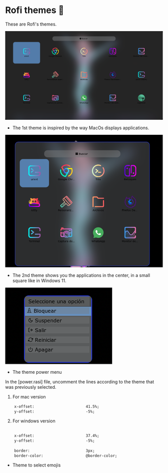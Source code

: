 
# Rofi themes 🤖

These are Rofi's themes.

![App Screenshot](https://github.com/shapzo/Dotfiles_BSPwm/blob/main/Rofi-themes/Screenshots/Rorfi-theme%20(1).png?raw=true)
- The 1st theme is inspired by the way MacOs displays applications.

![App Screenshot](https://github.com/shapzo/Dotfiles_BSPwm/blob/main/Rofi-themes/Screenshots/Rorfi-theme%20(2).png?raw=true)
- The 2nd theme shows you the applications in the center, in a small square like in Windows 11.

![App Screenshot](https://github.com/shapzo/Dotfiles_BSPwm/blob/main/Rofi-themes/Screenshots/Rorfi-theme%20(3).png?raw=true)
- The theme power menu

In the [power.rasi] file, uncomment the lines according to the theme that was previously selected.

1. For mac version
```http
    x-offset:                       41.5%;
    y-offset:                       -5%;
```

2. For windows version
```http
    
    x-offset:                       37.4%;
    y-offset:                       -5%;
    
    border:                         3px;
    border-color:                   @border-color;
``` 

- Theme to select emojis


